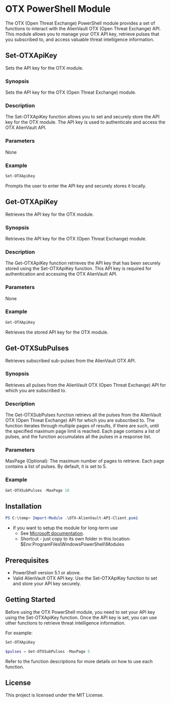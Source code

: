 # OTX PowerShell Module
The OTX (Open Threat Exchange) PowerShell module provides a set of functions to interact with the AlienVault OTX (Open Threat Exchange) API. This module allows you to manage your OTX API key, retrieve pulses that you subscribed to, and access valuable threat intelligence information.

## Set-OTXApiKey
Sets the API key for the OTX module.

### Synopsis
Sets the API key for the OTX (Open Threat Exchange) module.

### Description
The Set-OTXApiKey function allows you to set and securely store the API key for the OTX module. The API key is used to authenticate and access the OTX AlienVault API.

### Parameters
None

### Example
```PowerShell
Set-OTXApiKey
```

Prompts the user to enter the API key and securely stores it locally.


## Get-OTXApiKey
Retrieves the API key for the OTX module.

### Synopsis
Retrieves the API key for the OTX (Open Threat Exchange) module.

### Description
The Get-OTXApiKey function retrieves the API key that has been securely stored using the Set-OTXApiKey function. This API key is required for authentication and accessing the OTX AlienVault API.

### Parameters
None

### Example
```PowerShell
Get-OTXApiKey
```

Retrieves the stored API key for the OTX module.


## Get-OTXSubPulses
Retrieves subscribed sub-pulses from the AlienVault OTX API.

### Synopsis
Retrieves all pulses from the AlienVault OTX (Open Threat Exchange) API for which you are subscribed to.

### Description
The Get-OTXSubPulses function retrievs all the pulses from the AlienVault OTX (Open Threat Exchange) API for which you are subscribed to.
    The function iterates through multiple pages of results, if there are such, until the specified maximum page limit is reached.
    Each page contains a list of pulses, and the function accumulates all the pulses in a response list.

### Parameters
MaxPage (Optional): The maximum number of pages to retrieve. Each page contains a list of pulses. By default, it is set to 5.

### Example
```PowerShell
Get-OTXSubPulses -MaxPage 10
```

## Installation
```PowerShell
PS C:\temp> Import-Module .\OTX-AlienVault-API-Client.psm1
```

- If you want to setup the module for long-term use
  - See [Microsoft documentation](https://docs.microsoft.com/en-us/powershell/scripting/developer/module/installing-a-powershell-module?view=powershell-7).
  - Shortcut - just copy to its own folder in this location: $Env:ProgramFiles\WindowsPowerShell\Modules

## Prerequisites
- PowerShell version 5.1 or above.
- Valid AlienVault OTX API key. Use the Set-OTXApiKey function to set and store your API key securely.

## Getting Started
Before using the OTX PowerShell module, you need to set your API key using the Set-OTXApiKey function. Once the API key is set, you can use other functions to retrieve threat intelligence information.

For example:

```PowerShell
Set-OTXApiKey
```

```PowerShell
$pulses = Get-OTXSubPulses -MaxPage 5
```

Refer to the function descriptions for more details on how to use each function.

## License
This project is licensed under the MIT License.
